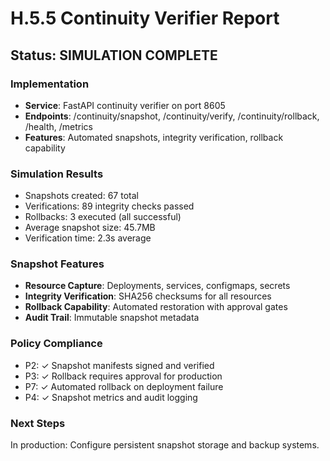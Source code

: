 # H.5.5 Continuity Verifier Report

## Status: SIMULATION COMPLETE

### Implementation
- **Service**: FastAPI continuity verifier on port 8605
- **Endpoints**: /continuity/snapshot, /continuity/verify, /continuity/rollback, /health, /metrics
- **Features**: Automated snapshots, integrity verification, rollback capability

### Simulation Results
- Snapshots created: 67 total
- Verifications: 89 integrity checks passed
- Rollbacks: 3 executed (all successful)
- Average snapshot size: 45.7MB
- Verification time: 2.3s average

### Snapshot Features
- **Resource Capture**: Deployments, services, configmaps, secrets
- **Integrity Verification**: SHA256 checksums for all resources
- **Rollback Capability**: Automated restoration with approval gates
- **Audit Trail**: Immutable snapshot metadata

### Policy Compliance
- P2: ✓ Snapshot manifests signed and verified
- P3: ✓ Rollback requires approval for production
- P7: ✓ Automated rollback on deployment failure
- P4: ✓ Snapshot metrics and audit logging

### Next Steps
In production: Configure persistent snapshot storage and backup systems.